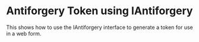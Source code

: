 # Antiforgery Token using IAntiforgery

This shows how to use the IAntiforgery interface to generate a token for use in a web form.
